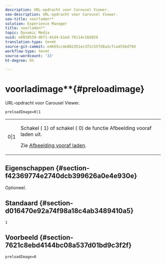 ```yaml
---
description: URL-opdracht voor Carousel Viewer.
seo-description: URL-opdracht voor Carousel Viewer.
seo-title: voorladen**
solution: Experience Manager
title: voorladen**
topic: Dynamic Media
uuid: e0910559-d6f1-41d4-b1ed-76114c16d929
translation-type: tm+mt
source-git-commit: e4695cc4e882351ec3f2c55fd8a3cfca455bd79d
workflow-type: tm+mt
source-wordcount: '33'
ht-degree: 6%

---
```



# voorladimage**{#preloadimage}

URL-opdracht voor Carousel Viewer.

`preloadImage=0|1`

<table id="table_C616483932C2482CA9794DDD7313FD7C"> 
 <tbody> 
  <tr> 
   <td colname="col1"> <p> <span class="codeph"> 0|1</span> </p> </td> 
   <td colname="col2"> <p> Schakel (<span class="codeph"> 1</span>) of schakel (<span class="codeph"> 0</span>) de functie Afbeelding vooraf laden uit. </p> <p>Zie <a href="../../../c-html5-aem-asset-viewers/c-html5-aem-carousel/c-html5-aem-carousel-preload-image.md" format="dita" scope="local"> Afbeelding vooraf laden</a>. </p> </td> 
  </tr> 
 </tbody> 
</table>

## Eigenschappen {#section-f42369774e2740dcb399626a0e4e930e}

Optioneel.

## Standaard {#section-d016470e92a74f98a18c4ab3489410a5}

`1`

## Voorbeeld {#section-7621c8ebd4144bc08a537d01bd9c3f2f}

```
preloadImage=0
```

